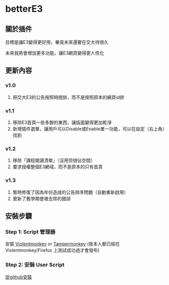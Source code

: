 # betterE3

## 關於插件

目標是讓E3變得更好用，畢竟未來還要在交大待很久

未來我將會增加更多功能，讓E3網頁變得更人性化

## 更新內容

### v1.0

1. 把交大E3的公告按照時間排，而不是按照原本的網頁id排

### v1.1

1. 移除E3首頁一些多餘的東西，讓版面變得更加乾淨
2. 新增插件選單，讓用戶可以Disable或Enable單一功能，可以在設定（右上角）找到

### v1.2

1. 移除「課程閱讀清單」（沒用但很佔空間）
2. 要求授權整個E3網域，而不是原本的只有首頁

### v1.3

1. 暫時修復了因為年份造成的公告排序問題（自動重新啟用）
2. 更新了舊學期會被去除的錯誤

## 安裝步驟

### Step 1: Script 管理器

安裝 [Violentmonkey](https://violentmonkey.github.io/get-it/) or [Tampermonkey](https://www.tampermonkey.net/) (我本人都已經在 Violentmonkey/Firefox 上測試成功過才會發布)

### Step 2: 安裝 User Script

[從github安裝](https://raw.githubusercontent.com/PikachuTW/betterE3/refs/heads/main/betterE3.user.js)
